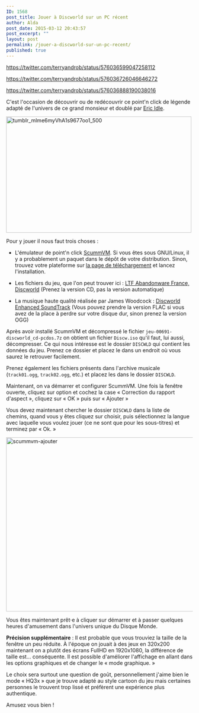 ```yaml
---
ID: 1568
post_title: Jouer à Discworld sur un PC récent
author: Alda
post_date: 2015-03-12 20:43:57
post_excerpt: ""
layout: post
permalink: /jouer-a-discworld-sur-un-pc-recent/
published: true
---
```

https://twitter.com/terryandrob/status/576036599047258112

https://twitter.com/terryandrob/status/576036726046646272

https://twitter.com/terryandrob/status/576036888190038016

C'est l'occasion de découvrir ou de redécouvrir ce point'n click de légende adapté de l'univers de ce grand monsieur et doublé par <a href="http://en.wikipedia.org/wiki/Eric_Idle">Eric Idle</a>.

<img src="http://aldarone.fr/wp-content/uploads/2015/03/tumblr_mlme6myVhA1s9677oo1_500.gif" alt="tumblr_mlme6myVhA1s9677oo1_500" width="500" height="313" class="aligncenter size-full wp-image-1576" />

Pour y jouer il nous faut trois choses :

<ul>
<li><p>L'émulateur de point'n click <a href="http://www.scummvm.org/">ScummVM</a>. Si vous êtes sous GNU/Linux, il y a probablement un paquet dans le dépôt de votre distribution. Sinon, trouvez votre plateforme sur <a href="http://www.scummvm.org/downloads/">la page de téléchargement</a> et lancez l'installation.</p></li>
<li><p>Les fichiers du jeu, que l'on peut trouver ici : <a href="http://www.abandonware-france.org/ltf_abandon/ltf_jeu.php?id=691&amp;fic=liens">LTF Abandonware France, Discworld</a> (Prenez la version CD, pas la version automatique)</p></li>
<li><p>La musique haute qualité réalisée par James Woodcock : <a href="http://www.jameswoodcock.co.uk/2013/05/04/my-discworld-enhanced-soundtrack-released-v2-1-flac-lossless-audio-included/">Discworld Enhanced SoundTrack</a> (Vous pouvez prendre la version FLAC si vous avez de la place à perdre sur votre disque dur, sinon prenez la version OGG)</p></li>
</ul>

Après avoir installé ScummVM et décompressé le fichier <code>jeu-00691-discworld_cd-pcdos.7z</code> on obtient un fichier <code>Discw.iso</code> qu'il faut, lui aussi, décompresser. Ce qui nous intéresse est le dossier <code>DISCWLD</code> qui contient les données du jeu. Prenez ce dossier et placez le dans un endroit où vous saurez le retrouver facilement.

Prenez également les fichiers présents dans l'archive musicale (<code>track01.ogg</code>, <code>track02.ogg</code>, etc.) et placez les dans le dossier <code>DISCWLD</code>.

Maintenant, on va démarrer et configurer ScummVM. Une fois la fenêtre ouverte, cliquez sur option et cochez la case « Correction du rapport d'aspect », cliquez sur « OK » puis sur « Ajouter »

Vous devez maintenant chercher le dossier <code>DISCWLD</code> dans la liste de chemins, quand vous y êtes cliquez sur choisir, puis sélectionnez la langue avec laquelle vous voulez jouer (ce ne sont que pour les sous-titres) et terminez par « Ok. »

<img src="http://aldarone.fr/wp-content/uploads/2015/03/scummvm-ajouter.png" alt="scummvm-ajouter" width="628" height="469" class="aligncenter size-full wp-image-1571" />

Vous êtes maintenant prêt⋅e à cliquer sur démarrer et à passer quelques heures d'amusement dans l'univers unique du Disque Monde.

<strong>Précision supplémentaire</strong> : Il est probable que vous trouviez la taille de la fenêtre un peu réduite. À l'époque on jouait à des jeux en 320x200 maintenant on a plutôt des écrans FullHD en 1920x1080, la différence de taille est… conséquente. Il est possible d'améliorer l'affichage en allant dans les options graphiques et de changer le « mode graphique. »

Le choix sera surtout une question de goût, personnellement j'aime bien le mode « HQ3x » que je trouve adapté au style cartoon du jeu mais certaines personnes le trouvent trop lissé et préfèrent une expérience plus authentique.

Amusez vous bien !